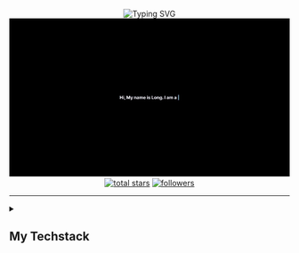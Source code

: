 <p align="center">
    <img
      src="https://readme-typing-svg.demolab.com?font=Fira+Code&duration=2000&pause=1000&color=18F776&center=true&vCenter=true&random=false&width=435&lines=Welcome+to+my+GitHub+%F0%9F%91%8B;Please+leave+a+star+if+you+like%F0%9F%98%84"
      alt="Typing SVG"
    />
    <br/>
    <a
      href="https://longnguyen-vhoang.vercel.app/"
      title="Here is my portfolio 👨‍💻"
    >
      <img
        src="https://raw.githubusercontent.com/knight1972001/knight1972001/main/intro.gif"
        alt=" Hi there!"
      />
    </a>
    <br/>
    <a href="https://github.com/knight1972001?tab=repositories&sort=stargazers">
      <img
        alt="total stars"
        title="Total stars on GitHub"
        src="https://custom-icon-badges.demolab.com/github/stars/knight1972001?color=55960c&style=for-the-badge&labelColor=488207&logo=star"
    /></a>
    <a href="https://github.com/knight1972001?tab=followers">
      <img
        alt="followers"
        title="Follow me on Github"
        src="https://custom-icon-badges.demolab.com/github/followers/knight1972001?color=236ad3&labelColor=1155ba&style=for-the-badge&logo=person-add&label=Follow&logoColor=white"
    /></a>
  </p>

---

<details> 
  
  <summary><h2>My Techstack</h2></summary>
  <a href="https://longnguyen-vhoang.vercel.app/">
    <img src="https://raw.githubusercontent.com/knight1972001/knight1972001/main/waving.gif" alt="Click here to my portfolio" align="right" />
  </a>

### 🧰 Languages

  <img align="left" alt="Java" width="20px" style="padding-right:10px;" src="https://cdn.jsdelivr.net/gh/devicons/devicon/icons/java/java-original.svg"/>
  <img align="left" alt="Swift" width="20px" style="padding-right:10px;" src="https://cdn.jsdelivr.net/gh/devicons/devicon@latest/icons/swift/swift-original.svg"/>
  <img align="left" alt="TypeScript" width="20px" style="padding-right:10px;" src="https://cdn.jsdelivr.net/gh/devicons/devicon/icons/typescript/typescript-plain.svg" />
  <img align="left" alt="Git" width="20px" style="padding-right:10px;" src="https://cdn.jsdelivr.net/gh/devicons/devicon/icons/git/git-original.svg" />
  <img align="left" alt="Linux" width="20px" style="padding-right:10px;" src="https://cdn.jsdelivr.net/gh/devicons/devicon/icons/linux/linux-original.svg" />
  <img align="left" alt="HTML" width="20px" style="padding-right:10px;" src="https://cdn.jsdelivr.net/gh/devicons/devicon/icons/html5/html5-plain.svg" />
  <img align="left" alt="CSS" width="20px" style="padding-right:10px;" src="https://cdn.jsdelivr.net/gh/devicons/devicon/icons/css3/css3-plain.svg" />
  <img align="left" alt="JavaScript" width="20px" style="padding-right:10px;" src="https://cdn.jsdelivr.net/gh/devicons/devicon/icons/javascript/javascript-plain.svg" />
  <img align="left" alt="Go" width="20px" style="padding-right:10px;" src="https://cdn.jsdelivr.net/gh/devicons/devicon@latest/icons/go/go-original-wordmark.svg" />
  <img align="left" alt="Python" width="20px" style="padding-right:10px;" src="https://cdn.jsdelivr.net/gh/devicons/devicon/icons/python/python-plain.svg" />
  <img align="left" alt="C++" width="20px" style="padding-right:10px;" src="https://cdn.jsdelivr.net/gh/devicons/devicon@latest/icons/cplusplus/cplusplus-original.svg" />
  <img align="left" alt="Bash" width="20px" style="padding-right:10px;" src="https://cdn.jsdelivr.net/gh/devicons/devicon/icons/bash/bash-original.svg" />

  <br />
  <br />

### 🔗 Frameworks and Libraries

  <img align="left" alt="Spring" width="20px" style="padding-right:10px;" src="https://cdn.jsdelivr.net/gh/devicons/devicon/icons/spring/spring-original.svg" />
  <img align="left" alt="Angular" width="20px" style="padding-right:10px;" src="https://cdn.jsdelivr.net/gh/devicons/devicon/icons/angularjs/angularjs-plain.svg" />
  <img align="left" alt="React" width="20px" style="padding-right:10px;" src="https://cdn.jsdelivr.net/gh/devicons/devicon/icons/react/react-original.svg" />
  <img align="left" alt="NextJS" width="20px" style="padding-right:10px;" src="https://cdn.jsdelivr.net/gh/devicons/devicon@latest/icons/nextjs/nextjs-original.svg" />
  <img align="left" alt="NodeJS" width="20px" style="padding-right:10px;" src="https://cdn.jsdelivr.net/gh/devicons/devicon@latest/icons/nodejs/nodejs-plain-wordmark.svg" />
  <img align="left" alt="ThreeJS" width="20px" style="padding-right:10px;" src="https://cdn.jsdelivr.net/gh/devicons/devicon@latest/icons/threejs/threejs-original-wordmark.svg" />

  <br />
  <br />

### 🌐 Cloud Computing

  <img align="left" alt="AWS" width="20px" style="padding-right:10px;" src="https://cdn.jsdelivr.net/gh/devicons/devicon@latest/icons/amazonwebservices/amazonwebservices-original-wordmark.svg" />
  <img align="left" alt="Azure" width="20px" style="padding-right:10px;" src="https://cdn.jsdelivr.net/gh/devicons/devicon@latest/icons/azure/azure-original.svg" />
  <img align="left" alt="Google Cloud" width="20px" style="padding-right:10px;" src="https://cdn.jsdelivr.net/gh/devicons/devicon@latest/icons/googlecloud/googlecloud-original.svg" />

  <br />
  <br />

### 🐛 Testing

  <img align="left" alt="Selenium" width="20px" style="padding-right:10px;" src="https://cdn.jsdelivr.net/gh/devicons/devicon@latest/icons/selenium/selenium-original.svg" />
  <img align="left" alt="Cucumber" width="20px" style="padding-right:10px;" src="https://cdn.jsdelivr.net/gh/devicons/devicon@latest/icons/cucumber/cucumber-plain.svg" />
  <img align="left" alt="JUnit" width="20px" style="padding-right:10px;" src="https://cdn.jsdelivr.net/gh/devicons/devicon@latest/icons/junit/junit-plain-wordmark.svg" />
  <img align="left" alt="BrowserStack" width="20px" style="padding-right:10px;" src="https://cdn.jsdelivr.net/gh/devicons/devicon@latest/icons/browserstack/browserstack-original-wordmark.svg" />

  <br />
  <br />

### 🧰 Others

  <img align="left" alt="GitHub" width="20px" style="padding-right:10px;" src="https://cdn.jsdelivr.net/gh/devicons/devicon/icons/github/github-original.svg" />
  <img align="left" alt="Docker" width="20px" style="padding-right:10px;" src="https://cdn.jsdelivr.net/gh/devicons/devicon@latest/icons/docker/docker-original.svg" />

  <br />
  <br />
</details>

<!--
**knight1972001/knight1972001** is a ✨ _special_ ✨ repository because its `README.md` (this file) appears on your GitHub profile.

Here are some ideas to get you started:

- 🔭 I’m currently working on ...
- 🌱 I’m currently learning ...
- 👯 I’m looking to collaborate on ...
- 🤔 I’m looking for help with ...
- 💬 Ask me about ...
- 📫 How to reach me: ...
- 😄 Pronouns: ...
- ⚡ Fun fact: ...
  -->
